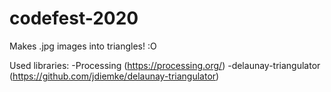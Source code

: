 # codefest-2020
Makes .jpg images into triangles! :O

Used libraries:
-Processing (https://processing.org/)
-delaunay-triangulator (https://github.com/jdiemke/delaunay-triangulator)
